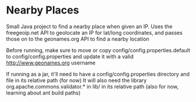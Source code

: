 # Nearby Places
Small Java project to find a nearby place when given an IP.
Uses the freegeoip.net API to geolocate an IP for lat/long coordinates, and passes those on to the geonames.org API to find a nearby location

Before running, make sure to move or copy config/config.properties.default to config/config.properties and update it with a valid http://www.geonames.org username

If running as a jar, it'll need to have a config/config.properties directory and file in its relative path (for now)
It will also need the library org.apache.commons.validator.* in lib/ in its relative path (also for now, learning about ant build paths)
